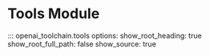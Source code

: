 # Tools Module

::: openai_toolchain.tools
    options:
        show_root_heading: true
        show_root_full_path: false
        show_source: true
